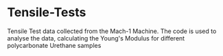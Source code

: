 # Tensile-Tests
Tensile Test data collected from the Mach-1 Machine. The code is used to analyse the data, calculating the Young's Modulus for different polycarbonate Urethane samples
